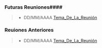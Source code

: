 ### Futuras Reuniones####
> * DD/MM/AAAA [Tema_De_La_Reunión](https://link_al_pad "Tema_De_La_Reunión")

### Reuiones Anteriores ####
> * DD/MM/AAAA [Tema_De_La_Reunión](https://link_al_pad "Tema_De_La_Reunión")

